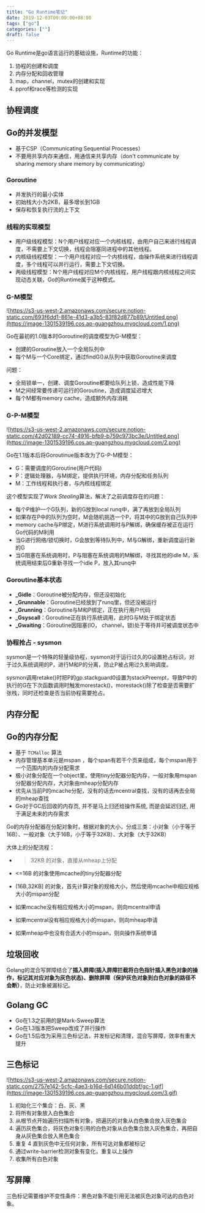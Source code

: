 ```yaml
---
title: "Go Runtime笔记"
date: 2019-12-03T00:00:00+08:00
tags: ["go"]
categories: [""]
draft: false
---
```


Go Runtime是go语言运行的基础设施，Runtime的功能：

1. 协程的创建和调度
2. 内存分配和回收管理
3. map，channel，mutex的创建和实现
4. pprof和race等检测的实现

## 协程调度

## Go的并发模型

- 基于CSP（Communicating Sequential Processes）
- 不要用共享内存来通信，用通信来共享内存（don't communicate by sharing memory share memory by communicating）

### Goroutine

- 并发执行的最小实体
- 初始栈大小为2KB，最多增长到1GB
- 保存和恢复执行流的上下文

### 线程的实现模型

- 用户级线程模型：N个用户线程对应一个内核线程，由用户自己来进行线程调度，不需要上下文切换，线程会阻塞同进程中的其他线程。
- 内核级线程模型：一个用户线程对应一个内核线程，由操作系统来进行线程调度，多个线程可以并行运行，需要上下文切换。
- 两级线程模型：N个用户线程对应M个内核线程，用户线程跟内核线程之间实现动态关联，Go的Runtime属于这种模式。

### G-M模型

![https://s3-us-west-2.amazonaws.com/secure.notion-static.com/693f6dd1-861e-41d3-a3b5-83f82d877b89/Untitled.png](https://image-1301539196.cos.ap-guangzhou.myqcloud.com/1.png)

Go在最初的1.0版本时Goroutine的调度模型为G-M模型：

- 创建的Goroutine放入一个全局队列中
- 每个M与一个Core绑定，通过findG()从队列中获取Goroutine来调度

问题：

- 全局锁单一，创建、调度Goroutine都要给队列上锁，造成性能下降
- M之间经常要传递可运行的Goroutine，造成调度延迟增大
- 每个M都有memory cache，造成额外内存消耗

### G-P-M模型

![https://s3-us-west-2.amazonaws.com/secure.notion-static.com/42d02189-cc74-4916-bfb9-b759c973bc3e/Untitled.png](https://image-1301539196.cos.ap-guangzhou.myqcloud.com/2.png)

Go在1.1版本后将Goroutinue版本改为了G-P-M模型：

- G：需要调度的Goroutine(用户代码)
- P：逻辑处理器，与M绑定，提供执行环境，内存分配和任务队列
- M：工作线程和执行者，与内核线程绑定

这个模型实现了*Work Stealing*算法，解决了之前调度存在的问题：

- 每个P维护一个G队列，新的G放到local runq中，满了再放到全局队列
- 如果存在P中的队列为空时，M会随机挑选一个P，将其中的G放到自己队列中
- memory cache与P绑定，M进行系统调用时与P解绑，确保缓存被正在运行Go代码的M利用
- 当G进行网络/锁切换时，G会放到等待队列中，M与G解绑，重新调度运行新的G
- 当G阻塞在系统调用时，P与阻塞在系统调用的M解绑，寻找其他的idle M，系统调用结束后G重新寻找一个idle P，放入其runq中

### Goroutine基本状态

- **_Gidle**：Goroutine被分配内存，但还没初始化
- **_Grunnable**：Goroutine已经放到了runq里，但还没被运行
- **_Grunning**：Goroutine与M和P绑定，正在执行用户代码
- **_Gsyscall**：Goroutine正在执行系统调用，此时G与M处于绑定状态
- **_Gwaiting**：Goroutine因阻塞(IO， channel，锁)处于等待并可被调度状态中

### 协程抢占 - sysmon

sysmon是一个特殊的轻量级协程，sysmon对于运行过久的G设置抢占标识，对于过久系统调用的P，进行M和P的分离，防止P被占用过久影响调度。

sysmon调用retake()时把P的gp.stackguard0设置为stackPreempt，导致P中的执行的G在下次函数调用时触发morestack()，morestack()除了检查是否需要扩张栈，同时还检查是否当前协程需要抢占。

## 内存分配

## Go的内存分配

- 基于 `TCMalloc` 算法
- 内存管理基本单元是mspan ，每个span有若干个页来组成，每个mspan用于一个范围内的内存分配需求
- 极小对象分配在一个object里，使用tiny分配器分配内存，一般对象用mspan分配器分配内存，大对象由mheap分配内存
- 优先从当前P的mcache分配，没有的话去mcentral查找，没有的话再去全局的mheap查找
- Go对于GC后回收的内存页, 并不是马上归还给操作系统, 而是会延迟归还, 用于满足未来的内存需求

Go的内存分配器在分配对象时，根据对象的大小，分成三类：小对象（小于等于16B）、一般对象（大于16B，小于等于32KB）、大对象（大于32KB）

大体上的分配流程：

- > 32KB 的对象，直接从mheap上分配

- <=16B 的对象使用mcache的tiny分配器分配

- (16B,32KB] 的对象，首先计算对象的规格大小，然后使用mcache中相应规格大小的mspan分配

- 如果mcache没有相应规格大小的mspan，则向mcentral申请

- 如果mcentral没有相应规格大小的mspan，则向mheap申请

- 如果mheap中也没有合适大小的mspan，则向操作系统申请

## 垃圾回收

Golang的混合写屏障结合了**插入屏障(插入屏障拦截将白色指针插入黑色对象的操作，标记其对应对象为灰色状态)、删除屏障（保护灰色对象到白色对象的路径不会断）**，防止对象被漏标记。

## Golang GC

- Go在1.3之前用的是Mark-Sweep算法
- Go在1.3版本把Sweep改成了并行操作
- Go在1.5后改为采用三色标记法，并发标记和清理，混合写屏障，效率有重大提升

## 三色标记

![https://s3-us-west-2.amazonaws.com/secure.notion-static.com/2757e142-5cfc-4ae3-b16d-6d146b01ddbf/gc-1.gif](https://image-1301539196.cos.ap-guangzhou.myqcloud.com/3.gif)

1. 初始化三个集合：白、灰、黑
2. 将所有对象放入白色集合
3. 从根节点开始遍历扫描所有对象，把遍历的对象从白色集合放入灰色集合
4. 遍历灰色集合，将灰色对象引用的白色对象从白色集合放入灰色集合，再把自身从灰色集合放入黑色集合
5. 重复 4 直到灰色中无任何对象，所有可达对象都被标记
6. 通过write-barrier检测对象有变化，重复以上操作
7. 收集所有白色对象

## 写屏障

三色标记需要维护不变性条件：黑色对象不能引用无法被灰色对象可达的白色对象。